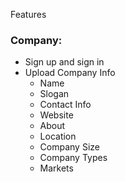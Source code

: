 Features

### Company:

- Sign up and sign in
- Upload Company Info
  - Name
  - Slogan
  - Contact Info
  - Website
  - About
  - Location
  - Company Size
  - Company Types
  - Markets
